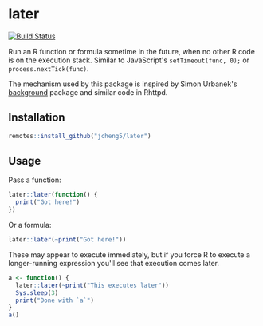 # later

[![Build Status](https://travis-ci.org/jcheng5/later.svg?branch=master)](https://travis-ci.org/jcheng5/later)

Run an R function or formula sometime in the future, when no other R code is on the execution stack. Similar to JavaScript's `setTimeout(func, 0);` or `process.nextTick(func)`.

The mechanism used by this package is inspired by Simon Urbanek's [background](https://github.com/s-u/background) package and similar code in Rhttpd.

## Installation

```r
remotes::install_github("jcheng5/later")
```

## Usage

Pass a function:

```r
later::later(function() {
  print("Got here!")
})
```

Or a formula:

```r
later::later(~print("Got here!"))
```

These may appear to execute immediately, but if you force R to execute a longer-running expression you'll see that execution comes later.

```r
a <- function() {
  later::later(~print("This executes later"))
  Sys.sleep(3)
  print("Done with `a`")
}
a()
```
